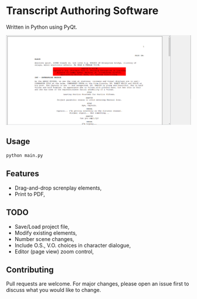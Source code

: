 # Transcript Authoring Software

Written in Python using PyQt. 

![Example](https://github.com/nichnet/movie-script/blob/master/example/example_1.png)

## Usage

```python
python main.py
```

## Features
- Drag-and-drop screnplay elements,
- Print to PDF, 



## TODO
- Save/Load project file,
- Modify existing elements,
- Number scene changes, 
- Include O.S., V.O. choices in character dialogue,
- Editor (page view) zoom control, 


## Contributing
Pull requests are welcome. For major changes, please open an issue first to discuss what you would like to change.
